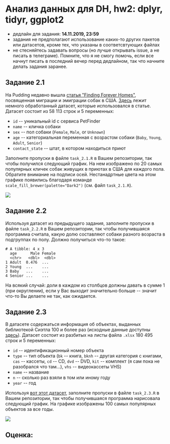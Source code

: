 # Анализ данных для DH, hw2: dplyr, tidyr, ggplot2

* дедлайн для задания: **14.11.2019, 23:59**
* задания не предполагают использование каких-то других пакетов или датасетов, кроме тех, что указаны в соответсвтующих файлах
* не стесняйтесь задавать вопросы (но лучше открывать issue, а не писать в телеграме). Помните, что я не смогу помочь, если все начнут писать в последний вечер перед дедлайном, так что начните делать задания заранее.

## Задание 2.1
На Pudding недавно вышла [статья "Finding Forever Homes"](https://pudding.cool/2019/10/shelters/), посвященная миграции и эмиграции собак в США. [Здесь](https://raw.githubusercontent.com/r-classes/2019_2020_ds4dh_hw_2_dplyr_tidyr_ggplot2/master/data/dog_names.csv) лежит немного обработанный датасет, которые использовался в статье. Датасет состоит из 58 113 строк и 5 переменных:

* `id` -- уникальный  id с сервиса PetFinder
* `name` -- кличка собаки
* `sex` -- пол собаки (`Female`, `Male`, or `Unknown`)
* `age` -- категориальная переменная с возрастом собаки (`Baby`, `Young`, `Adult`, `Senior`)
* `contact_state` -- штат, в котором находиться приют

Заполните пропуски в файле `task_2.1.R` в Вашем репозитории, так чтобы получился следующий график. На нем изображено по 20 самых популярных кличек собак живущих в приютах в США для каждого пола. Обратите внимание на подписи осей. Нестанадртные цвета на этом графике появились благодаря команде `scale_fill_brewer(palette="Dark2")` (см. файл `task_2.1.R`).

![](https://raw.githubusercontent.com/r-classes/2019_2020_ds4dh_hw_2_dplyr_tidyr_ggplot2/master/01_dog_names.png)

## Задание 2.2
Используя датасет из предыдущего задания, заполните пропуски в файле `task_2.2.R` в Вашем репозитории, так чтобы получившаяся программа считала, какую долю составляют собаки разного возраста в подгруппах по полу. Должно получиться что-то такое:

```
# A tibble: 4 x 3
  age      Male Female
  <chr>   <dbl>  <dbl>
1 Adult  0.476  ...
2 Young  ...    ...
3 Baby   ...    ...
4 Senior ...    ...
```

На всякий случай: доли в каждом из столбцов должны давать в сумме 1 (при округлении), если у Вас выходит значительно больше -- значит что-то Вы делаете не так, как ожидается.

## Задание 2.3
В датасете содержаться информация об объектах, выданных библиотекой Сиэтла 100 и более раз (исходные данные доступны [здесь](https://data.seattle.gov/dataset/Checkouts-by-Title-Physical-Items-/3h5r-qv5w)). Датасет состоит из разбитых на листы файла `.xlsx` 180 495 строк и  5 переменных:

* `id` -- идентификационный номер объекта
* `type` -- тип объекта (`bk` -- книга, `bknh` -- другая категория с книгами, `cas` -- кассеты, `cd` -- CD, `dvd` -- DVD, `kit` -- комплект (я сам пока не разобрался что там...), `vhs` -- видеокассеты VHS)
* `name` -- название
* `n` -- сколько раз взяли в том или иному году
* `year` -- год

Используя [вот этот датасет](https://raw.githubusercontent.com/r-classes/2019_2020_ds4dh_hw_2_dplyr_tidyr_ggplot2/master/data/seattle_public_library_checkouts.xlsx), заполните пропуски в файле `task_2.3.R` в Вашем репозитории, так чтобы получившаяся программа нарисовала следующий график. На графике изображены 100 самых популярных объектов за все годы.

![](https://raw.githubusercontent.com/r-classes/2019_2020_ds4dh_hw_2_dplyr_tidyr_ggplot2/master/02_seattle.png)

## Оценка: 